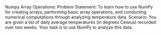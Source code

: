 Numpy Array Operations: Problem Statement: To learn how to use NumPy for creating arrays, performing basic array operations, and conducting numerical computations through analyzing temperature data. Scenario: You are given a list of daily average temperatures (in degrees Celsius) recorded over two weeks. Your task is to use NumPy to analyze this data.

